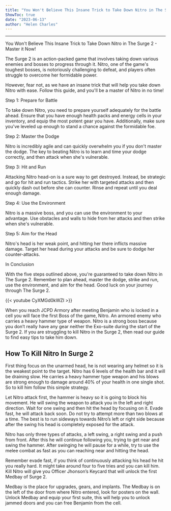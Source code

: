 ```yaml
---
title: "You Won't Believe This Insane Trick to Take Down Nitro in The Surge 2 - Master it Now!"
ShowToc: true 
date: "2023-06-13"
author: "Helen Charles"
---
```

*****
You Won't Believe This Insane Trick to Take Down Nitro in The Surge 2 - Master it Now!

The Surge 2 is an action-packed game that involves taking down various enemies and bosses to progress through it. Nitro, one of the game's toughest bosses, is notoriously challenging to defeat, and players often struggle to overcome her formidable power.

However, fear not, as we have an insane trick that will help you take down Nitro with ease. Follow this guide, and you'll be a master of Nitro in no time!

Step 1: Prepare for Battle

To take down Nitro, you need to prepare yourself adequately for the battle ahead. Ensure that you have enough health packs and energy cells in your inventory, and equip the most potent gear you have. Additionally, make sure you've leveled up enough to stand a chance against the formidable foe.

Step 2: Master the Dodge

Nitro is incredibly agile and can quickly overwhelm you if you don't master the dodge. The key to beating Nitro is to learn and time your dodge correctly, and then attack when she's vulnerable.

Step 3: Hit and Run

Attacking Nitro head-on is a sure way to get destroyed. Instead, be strategic and go for hit and run tactics. Strike her with targeted attacks and then quickly dash out before she can counter. Rinse and repeat until you deal enough damage.

Step 4: Use the Environment

Nitro is a massive boss, and you can use the environment to your advantage. Use obstacles and walls to hide from her attacks and then strike when she's vulnerable.

Step 5: Aim for the Head

Nitro's head is her weak point, and hitting her there inflicts massive damage. Target her head during your attacks and be sure to dodge her counter-attacks.

In Conclusion

With the five steps outlined above, you're guaranteed to take down Nitro in The Surge 2. Remember to plan ahead, master the dodge, strike and run, use the environment, and aim for the head. Good luck on your journey through The Surge 2.

{{< youtube CyXMGd0kWZI >}} 



When you reach JCPD Armory after meeting Benjamin who is locked in a cell you will face the first Boss of the game, Nitro. An armored enemy who carries a heavy hammer type of weapon. Nitro is a strong boss because you don’t really have any gear neither the Exo-suite during the start of the Surge 2. If you are struggling to kill Nitro in the Surge 2, then read our guide to find easy tips to take him down.
 
## How To Kill Nitro In Surge 2
 
First thing focus on the unarmed head, he is not wearing any helmet so it is the weakest point to the target. Nitro has 6 levels of the health bar and it will be draining slow. He carries a heavy hammer type weapon and his blows are strong enough to damage around 40% of your health in one single shot. So to kill him follow this simple strategy.
 
Let Nitro attack first, the hammer is heavy so it is going to block his movement. He will swing the weapon to attack you in the left and right direction. Wait for one swing and then hit the head by focusing on it. Evade fast, he will attack back soon. Do not try to attempt more than two blows at a time. The best is to run sideways towards Nitro’s left or right side because after the swing his head is completely exposed for the attack.
 
Nitro has only three types of attacks, a left swing, a right swing and a push from front. After this he will continue following you, trying to get near and swing the hammer. After swinging he will pause for a while, try to use the melee combat as fast as you can reaching near and hitting the head.
 
Remember evade fast, if you think of continuously attacking his head he hit you really hard. It might take around four to five tries and you can kill him. Kill Nitro will give you Officer Jhonson’s Keycard that will unlock the first Medbay of Surge 2.
 
Medbay is the place for upgrades, gears, and implants. The Medbay is on the left of the door from where Nitro entered, look for posters on the wall. Unlock Medbay and equip your first suite, this will help you to unlock jammed doors and you can free Benjamin from the cell.




